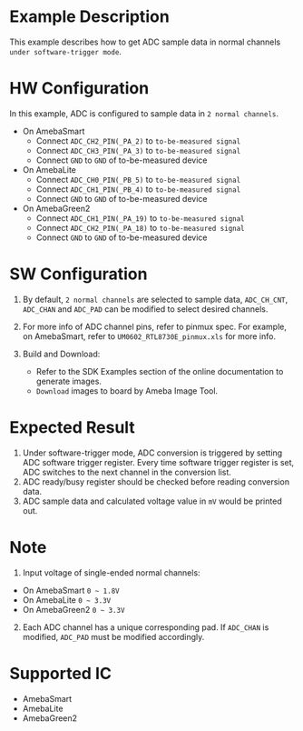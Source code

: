 # Example Description

This example describes how to get ADC sample data in normal channels `under software-trigger mode`.

# HW Configuration

In this example, ADC is configured to sample data in `2 normal channels`.

* On AmebaSmart
	- Connect `ADC_CH2_PIN(_PA_2)` to `to-be-measured signal`
	- Connect `ADC_CH3_PIN(_PA_3)` to `to-be-measured signal`
	- Connect `GND` to `GND` of to-be-measured device
* On AmebaLite
	- Connect `ADC_CH0_PIN(_PB_5)` to `to-be-measured signal`
	- Connect `ADC_CH1_PIN(_PB_4)` to `to-be-measured signal`
	- Connect `GND` to `GND` of to-be-measured device
* On AmebaGreen2
	- Connect `ADC_CH1_PIN(_PA_19)` to `to-be-measured signal`
	- Connect `ADC_CH2_PIN(_PA_18)` to `to-be-measured signal`
	- Connect `GND` to `GND` of to-be-measured device

# SW Configuration

1. By default, `2 normal channels` are selected to sample data, `ADC_CH_CNT`, `ADC_CHAN` and `ADC_PAD` can be modified to select desired channels.

2. For more info of ADC channel pins, refer to pinmux spec.
   For example, on AmebaSmart, refer to `UM0602_RTL8730E_pinmux.xls` for more info.

3. Build and Download:
   * Refer to the SDK Examples section of the online documentation to generate images.
   * `Download` images to board by Ameba Image Tool.

# Expected Result

1. Under software-trigger mode, ADC conversion is triggered by setting ADC software trigger register. Every time software trigger register is set, ADC switches to the next channel in the conversion list.
2. ADC ready/busy register should be checked before reading conversion data.
3. ADC sample data and calculated voltage value in `mV` would be printed out.

# Note

1. Input voltage of single-ended normal channels:
* On AmebaSmart
	`0 ~ 1.8V`
* On AmebaLite
	`0 ~ 3.3V`
* On AmebaGreen2
	`0 ~ 3.3V`

2. Each ADC channel has a unique corresponding pad. If `ADC_CHAN` is modified, `ADC_PAD` must be modified accordingly.

# Supported IC

* AmebaSmart
* AmebaLite
* AmebaGreen2

